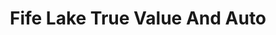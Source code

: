 ---
title: "Fife Lake True Value And Auto"
url: /fife-lake/fife-lake-true-value-and-auto/
shop: hardware
---